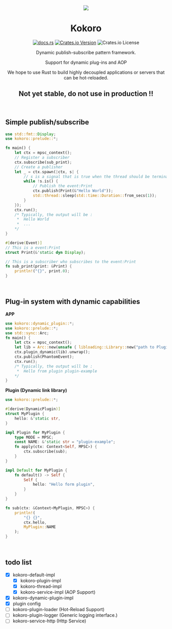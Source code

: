 <div align="center" alt="Kokoro">
  <img src="https://github.com/BERADQ/kokoro-rs/assets/78293733/57a6178e-186f-4526-8ff9-52dd88712daa"></img>
  <h1>Kokoro</h1>

  [![docs.rs](https://img.shields.io/docsrs/kokoro)](https://docs.rs/kokoro/latest/kokoro/)
  [![Crates.io Version](https://img.shields.io/crates/v/kokoro)](https://crates.io/crates/kokoro)
  ![Crates.io License](https://img.shields.io/crates/l/kokoro)
  
  Dynamic publish-subscribe pattern framework.
  
  Support for dynamic plug-ins and AOP

  We hope to use Rust to build highly decoupled applications or servers that can be hot-reloaded.

  <h2>Not yet stable, do not use in production !!</h2>
</div>

<br/>

## Simple publish/subscribe

```rust
use std::fmt::Display;
use kokoro::prelude::*;

fn main() {
    let ctx = mpsc_context();
    // Register a subscriber
    ctx.subscribe(sub_print);
    // Create a publisher
    let _ = ctx.spawn(|ctx, s| {
        // s is a signal that is true when the thread should be terminated
        while !s.is() {
            // Publish the event:Print
            ctx.publish(Print(&"Hello World"));
            std::thread::sleep(std::time::Duration::from_secs(1));
        }
    });
    ctx.run();
    /* Typically, the output will be :
     *  Hello World
     *  ...
    */
}

#[derive(Event)]
// This is a event:Print
struct Print(&'static dyn Display);

// This is a subscriber who subscribes to the event:Print
fn sub_print(print: &Print) {
    println!("{}", print.0);
}
```

<br/>

## Plug-in system with dynamic capabilities

**APP**
```rust
use kokoro::dynamic_plugin::*;
use kokoro::prelude::*;
use std::sync::Arc;
fn main() {
    let ctx = mpsc_context();
    let lib = Arc::new(unsafe { libloading::Library::new("path to Plugin (Dynamic link library)").unwrap() });
    ctx.plugin_dynamic(lib).unwrap();
    ctx.publish(PhantomEvent);
    ctx.run();
    /* Typically, the output will be :
     *  Hello from plugin plugin-example
    */
}
```

**Plugin (Dynamic link library)**
```rust
use kokoro::prelude::*;

#[derive(DynamicPlugin)]
struct MyPlugin {
    hello: &'static str,
}

impl Plugin for MyPlugin {
    type MODE = MPSC;
    const NAME: &'static str = "plugin-example";
    fn apply(ctx: Context<Self, MPSC>) {
        ctx.subscribe(sub);
    }
}

impl Default for MyPlugin {
    fn default() -> Self {
        Self {
            hello: "Hello form plugin",
        }
    }
}

fn sub(ctx: &Context<MyPlugin, MPSC>) {
    println!(
        "{} {}",
        ctx.hello,
        MyPlugin::NAME
    );
}
```

<br/>

## todo list
- [x] kokoro-default-impl
  - [x] kokoro-plugin-impl
  - [x] kokoro-thread-impl
  - [x] kokoro-service-impl (AOP Support)
- [x] kokoro-dynamic-plugin-impl
- [x] plugin config
- [ ] kokoro-plugin-loader (Hot-Reload Support)
- [ ] kokoro-plugin-logger (Generic logging interface.)
- [ ] kokoro-service-http (Http Service)
